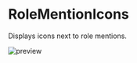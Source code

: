 # RoleMentionIcons
Displays icons next to role mentions.

![preview](https://cdn.discordapp.com/attachments/470024236497502218/937102330476773406/preview.png)